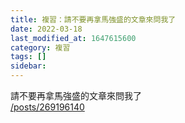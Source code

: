 ```yaml
---
title: 複習：請不要再拿馬強盛的文章來問我了
date: 2022-03-18
last_modified_at: 1647615600
category: 複習
tags: []
sidebar: 
---
```


<p>請不要再拿馬強盛的文章來問我了<br/>
<a href="/posts/269196140" target="_blank">/posts/269196140</a></p>
<p> </p>
